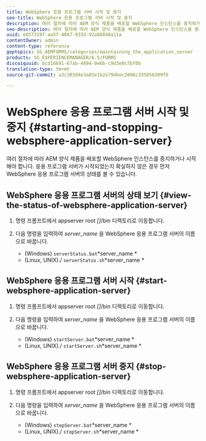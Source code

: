 ```yaml
---
title: WebSphere 응용 프로그램 서버 시작 및 중지
seo-title: WebSphere 응용 프로그램 서버 시작 및 중지
description: 여러 절차에 따라 AEM 양식 제품을 배포할 WebSphere 인스턴스를 중지하거나 시작해야 합니다. 이 문서에서는 WebSphere 응용 프로그램 서버를 시작 및 중지하는 방법에 대해 설명합니다.
seo-description: 여러 절차에 따라 AEM 양식 제품을 배포할 WebSphere 인스턴스를 중지하거나 시작해야 합니다. 이 문서에서는 WebSphere 응용 프로그램 서버를 시작 및 중지하는 방법에 대해 설명합니다.
uuid: e0373197-aa57-4087-933d-92a86840a11a
contentOwner: admin
content-type: reference
geptopics: SG_AEMFORMS/categories/maintaining_the_application_server
products: SG_EXPERIENCEMANAGER/6.5/FORMS
discoiquuid: bcd16691-67ab-4694-9e6b-c9d3e0c7bf0b
translation-type: tm+mt
source-git-commit: a3c303d4e3a85e1b2e794bec2006c335056309fb

---
```



# WebSphere 응용 프로그램 서버 시작 및 중지 {#starting-and-stopping-websphere-application-server}

여러 절차에 따라 AEM 양식 제품을 배포할 WebSphere 인스턴스를 중지하거나 시작해야 합니다. 응용 프로그램 서버가 시작되었는지 확실하지 않은 경우 먼저 WebSphere 응용 프로그램 서버의 상태를 볼 수 있습니다.

## WebSphere 응용 프로그램 서버의 상태 보기 {#view-the-status-of-websphere-application-server}

1. 명령 프롬프트에서 appserver root *[]*/bin 디렉토리로 이동합니다.
1. 다음 명령을 입력하여 *server_name* 을 WebSphere 응용 프로그램 서버의 이름으로 바꿉니다.

   * (Windows) `serverStatus.bat`*server_name *
   * (Linux, UNIX)./ `serverStatus.sh`*server_name *

## WebSphere 응용 프로그램 서버 시작 {#start-websphere-application-server}

1. 명령 프롬프트에서 appserver root *[]*/bin 디렉토리로 이동합니다.
1. 다음 명령을 입력하여 *server_name* 을 WebSphere 응용 프로그램 서버의 이름으로 바꿉니다.

   * (Windows) `startServer.bat`*server_name *
   * (Linux, UNIX)./ `startServer.sh`*server_name *

## WebSphere 응용 프로그램 서버 중지 {#stop-websphere-application-server}

1. 명령 프롬프트에서 appserver root *[]*/bin 디렉토리로 이동합니다.
1. 다음 명령을 입력하여 *server_name* 을 WebSphere 응용 프로그램 서버의 이름으로 바꿉니다.

   * (Windows) `stopServer.bat`*server_name *
   * (Linux, UNIX)./ `stopServer.sh`*server_name *

